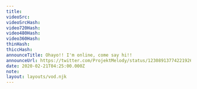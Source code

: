 ```yaml
---
title:
videoSrc: 
videoSrcHash: 
video720Hash: 
video480Hash: 
video360Hash: 
thinHash: 
thiccHash: 
announceTitle: Ohayo!! I'm online, come say hi!!
announceUrl: https://twitter.com/ProjektMelody/status/1230891377422192641
date: 2020-02-21T04:25:00.000Z
note: 
layout: layouts/vod.njk
---
```


